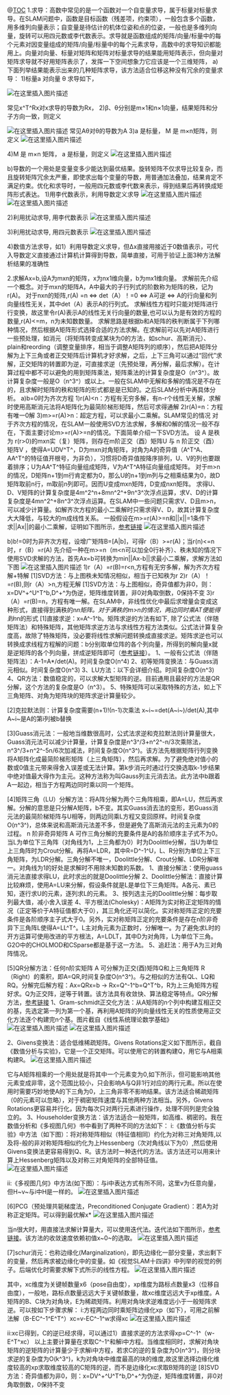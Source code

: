 ﻿@[TOC](SLAM总结（二）-数学基础之求导和线性方程求解)
1.求导：高数中常见的是一个函数对一个自变量求导，属于标量对标量求导。在SLAM问题中，函数是目标函数（残差项，约束项），一般包含多个函数，用多维列向量表示；自变量是待估计的机体位姿和点的位姿，一般也是多维列向量，旋转可以用四元数或李代数表示。求导就是函数组成的矩阵/向量/标量中的每个元素对因变量组成的矩阵/向量/标量中的每个元素求导，高数中的求导知识都能用上。向量对向量、标量对矩阵和矩阵对标量求导的结果能用矩阵表示，但向量对矩阵求导就不好用矩阵表示了，发挥一下空间想象力它应该是一个三维矩阵，
a)下面列举结果能表示出来的几种矩阵求导，该方法适合位移这种没有冗余的变量求导：
1)标量a 对向量 θ 求导如下，

![在这里插入图片描述](https://img-blog.csdnimg.cn/20210318000908915.png)

常见x^T^Rx对x求导的导数为Rx，
2)β、θ分别是m×1和n×1向量，结果矩阵和分子方向一致，则定义

![在这里插入图片描述](https://img-blog.csdnimg.cn/20210318000956253.png)
常见Aθ对θ的导数为A
3)a 是标量， M 是 m×n矩阵，则定义
![在这里插入图片描述](https://img-blog.csdnimg.cn/20210318001027278.png)

4)M 是 m×n 矩阵， a 是标量，则定义
![在这里插入图片描述](https://img-blog.csdnimg.cn/20210318001036931.png)

b)导数的一个用处是变量变多少能达到最优结果。旋转矩阵不仅求导比较复杂，而且旋转矩阵冗余太严重，即使求出每个变量的导数，用普通加法叠加，结果肯定不满足约束。优化和求导时，一般用四元数或李代数来表示，得到结果后再转换成矩阵形式表达。
1)用李代数表示，利用导数定义求导
![在这里插入图片描述](https://img-blog.csdnimg.cn/20210318002328977.jpg?x-oss-process=image/watermark,type_ZmFuZ3poZW5naGVpdGk,shadow_10,text_aHR0cHM6Ly9ibG9nLmNzZG4ubmV0L3dlaXhpbl80MTI0NTk4OA==,size_16,color_FFFFFF,t_70#pic_center)
![在这里插入图片描述](https://img-blog.csdnimg.cn/20210318002424404.jpg?x-oss-process=image/watermark,type_ZmFuZ3poZW5naGVpdGk,shadow_10,text_aHR0cHM6Ly9ibG9nLmNzZG4ubmV0L3dlaXhpbl80MTI0NTk4OA==,size_16,color_FFFFFF,t_70#pic_center)

2)利用扰动求导, 用李代数表示
![在这里插入图片描述](https://img-blog.csdnimg.cn/20210318002550575.jpg?x-oss-process=image/watermark,type_ZmFuZ3poZW5naGVpdGk,shadow_10,text_aHR0cHM6Ly9ibG9nLmNzZG4ubmV0L3dlaXhpbl80MTI0NTk4OA==,size_16,color_FFFFFF,t_70#pic_center)

3)利用扰动求导, 用四元数表示
![在这里插入图片描述](https://img-blog.csdnimg.cn/20210318002820191.jpg?x-oss-process=image/watermark,type_ZmFuZ3poZW5naGVpdGk,shadow_10,text_aHR0cHM6Ly9ibG9nLmNzZG4ubmV0L3dlaXhpbl80MTI0NTk4OA==,size_16,color_FFFFFF,t_70#pic_center)

4)数值方法求导，如1）利用导数定义求导，但Δx直接用接近于0数值表示，可代入导数定义直接通过计算机计算得到导数，简单直接，可用于验证上面3种方法解析结果的准确性

2.求解Ax=b,设A为mxn的矩阵，x为nx1维向量，b为mx1维向量。
求解前先介绍一个概念。对于mxn的矩阵A，A中最大的子行列式的阶数称为矩阵的秩，记为r(A)。
对于nxn的矩阵,r(A) =n <=> det（A）！=0 <=> A可逆 <=> A的行向量和列向量线性无关，其中det（A）表示A的行列式。
求解线性方程时只能对矩阵进行行变换，故这里令r(A)表示A的线性无关行向量的数量,也可以认为是有效的方程的数量,r(A)<=m，n为未知数数量。
求解思路是根据b和A矩阵的秩判断属于下列哪种情况，然后根据A矩阵形式选择合适的方法求解。在求解前可以先对A矩阵进行一些预处理，如消元（将矩阵转变成某块为0的方法，如schur、高斯消元）、plain和reording（调整变量排序，相当于调整A矩阵列的顺序），然后把A矩阵分解为上下三角或者正交矩阵后计算机才好求解，之后，上下三角可以通过“回代”求解，正交矩阵的转置即为逆，可直接求逆（先预处理，再分解，最后求解）。在计算过程中都不可以避免的用到矩阵乘法，矩阵乘法的计算复杂度是O（n^3^）。故计算复杂度一般是O（n^3^）或以上。一般在SLAM中无解和多解的情况是不存在的，且求解时矩阵的秩和矩阵的形式都是是已知的。之后SLAM分析中再具体分析。
a)b=0时为齐次方程
1)r(A)<n：方程有无穷多解，有n-r个线性无关解，求解时使用高斯消元法将A矩阵化为最简阶梯形矩阵，然后可求得通解
2)r(A)=n：方程有唯一0解
3)m>=r(A)>n：超定方程，可以求最小二乘解。SLAM常见的情况
  对于齐次方程的情况，在SLAM一般使用SVD方法求解，多解和0解的情况一般不存在，下面主要讨论m>=r(A)>=n的情况。下面简单介绍一下SVD方法。
设 A 是秩为 r(r>0)的mxn实（复）矩阵，则存在m阶正交（酉）矩阵U 与 n 阶正交（酉）矩阵V ，使得A=UDV^T^，D为mxn对角矩阵，对角为A的奇异值（A^T^A、AA^T^的特征值开根号，为非负），习惯将D奇异值按降序排列，U、V的列也要跟着排序；U为AA^T^特征向量组成矩阵，V为A^T^A特征向量组成矩阵。
对于m>n的情况，D矩阵n+1到m行肯定都为0，那么U的n+1到m列与之相乘结果为0，故D矩阵取前n行，m取前n列即可。因而U变成mxn矩阵，D变成nxn矩阵。 
求得U、D、V矩阵的计算复杂度是4m^2^n+8mn^2^+9n^3^次浮点运算，求V、D的计算复杂度是4mn^2^+8n^3^次浮点运算。在SLAM中一些问题只需求V、D且m>n，可以减少计算量。如解齐次方程的最小二乘解时只需求得V、D，故其计算复杂度大大降低，与较大的m成线性关系。
一般假设在m>=r(A)>=n和||x||=1条件下求||Ax||的最小二乘解，证明如下图所示，[参考链接](https://www.cnblogs.com/liufuqiang/p/5663175.html)
![在这里插入图片描述](https://img-blog.csdnimg.cn/20210318211843183.jpg?x-oss-process=image/watermark,type_ZmFuZ3poZW5naGVpdGk,shadow_10,text_aHR0cHM6Ly9ibG9nLmNzZG4ubmV0L3dlaXhpbl80MTI0NTk4OA==,size_16,color_FFFFFF,t_70#pic_center)

b)b!=0时为非齐次方程，设增广矩阵B=[A|b]，可得r（B）>=r(A)；当r(n)<=n时，r（B）=r(A)
先介绍一种在m>=n（m<n可以加全0行补齐）、秩未知的情况下使用SVD求解的方法，首先Ax=b可转换为min||Ax-b||求最小二乘解，求解方法如下图
![在这里插入图片描述](https://img-blog.csdnimg.cn/20210318212058717.jpg?x-oss-process=image/watermark,type_ZmFuZ3poZW5naGVpdGk,shadow_10,text_aHR0cHM6Ly9ibG9nLmNzZG4ubmV0L3dlaXhpbl80MTI0NTk4OA==,size_16,color_FFFFFF,t_70#pic_center)
1)r（A）=r(B)=r<n,方程有无穷多解，解为齐次方程解+特解
[1]SVD方法：与上图秩未知情况相似，相当于已知秩为r
2)r（A）！=r(B),则r（A）>n,方程无解
[1]SVD方法：与上图相似，奇异值都为非0，则：x=DV^+^U^T^b,D^+^为伪逆，矩阵维度转置，非0对角取倒数，0保持不变
3)r（A）=r(B)=n，方程有唯一解。在SLAM中，非线性优化中最后求增量会变成这种形式，直接得到满秩的n*n矩阵。对于满秩的m>n的情况，两边同时乘AT便能得到n*n的形式
[1]直接求逆：x=A^-1^b。矩阵求逆的方法有如下, 除了公式法（伴随矩阵法）和特殊矩阵，其他矩阵求逆方法与求线性方程方法类似。公式法计算复杂度高，故除了特殊矩阵，没必要将线性求解问题转换成直接求逆。矩阵求逆也可以转换成求线程方程解的问题：b分别取单位阵的各个列向量，所得到的解向量x就是逆矩阵的各个列向量，拼成逆矩阵即可（[参考链接](https://www.cnblogs.com/xiaoxi666/p/6421228.html)）。
1、一般有公式法（伴随矩阵法）：A-1=A*/det(A)。时间复杂度O(n^4)
2、初等矩阵变换法：与Guass消元相似。时间复杂度O(n^3)
3、LU方法：以下会详细介绍。时间复杂度O(n^3)
4、QR方法：数值稳定的，可以求解大型矩阵的逆。目前通用且最好的方法是QR分解，这个方法的复杂度是O（n^3）。
5、特殊矩阵可以采取特殊的方法，如上下三角矩阵、对角为矩阵块的矩阵求逆计算量较少。

[2]克拉默法则：计算复杂度需要(n+1)!(n-1)次乘法
x~i~=det(A~i~)/det(A),其中A~i~是A的第i列被b替换

[3]Guass消元法：一般地当维数很高时，公式法求逆和克拉默法则计算量很大，Guass消元法可以减少计算量，计算复杂度是n^3^/3+n^2^-n/3次乘除法，n^3^/3+n^2^-5n/6次加减法，时间复杂度O(n^3^)。该方法先根据矩阵行列变换将A矩阵化成最简阶梯形矩阵（上三角矩阵），然后再求解。为了避免绝对值小的数或0值主元带来得舍入误差或无法计算。第k步消元时通过行交换选取k-1步结果中绝对值最大得作为主元。这种方法称为叫Gauss列主元消去法。此方法中b跟着A一起边，相当于方程两边同时乘以同一个矩阵。

[4]矩阵三角（LU）分解方法：将A阵分解为两个三角阵相乘，即A=LU，然后再求解。分解的意思是只分解A矩阵，b不变。其实Guass消去法的变形，若Guass消元法的最简阶梯矩阵与U相等，则两边同乘L方程又变回原样。时间复杂度O(n^3^)，总体来说和高斯消元法差不多，但是避免了高斯消元法的主元素为0的过程。
n 阶非奇异矩阵 A 可作三角分解的充要条件是A的各阶顺序主子式不为0。当L为单位下三角阵（对角线为1，上三角都为0）时为Doolittle分解，当U为单位上三角阵时为Crout分解。再将A=LDR，其中R=D^-1^U，L、R分别为单位上下三角矩阵，为LDR分解。三角分解不唯一，Doolittle分解、Crout分解、LDR分解唯一。对角线为1的好处是求解时不用除未知数的系数。
1、直接分解法：使用guass消元法直接求得LU，此时求出的就是Doolittle分解
2、Doolittle分解法：直接计算比较麻烦，使用A=LU来分解，假设条件就是L是单位下三角矩阵。A各元、素已知，逐行求U的元素，逐列求L的元素。
3、按列选主元的Doolittle分解：每步取列最大值，减小舍入误差
4、平方根法(Cholesky)：A矩阵为实对称正定矩阵的情况（正定等价于A特征值都大于0），其三角化还可以简化。实对称矩阵正定的充要条件是各阶顺序主子式大于0。另外，实对称矩阵正定的充要条件是存在n阶非奇异下三角阵L使得A=LL^T^。L主对角元素为正数时，分解唯一。为了避免求L时的开方运算可使用改进的平方根法，A=LDLT，其中D为对角阵，L为单位下三角。G2O中的CHOLMOD和CSparse都是基于这一方法。
5、追赶法：用于A为三对角阵情况。

[5]QR分解方法：任何n阶实矩阵 A 可分解为正交(酉)矩阵Q和上三角矩阵 R （Right）的乘积，即A=QR,时间复杂度O(n^3^)。与之相似的方法有QL、LQ和RQ。分解完后解方程：Ax=QRx=b -> Rx=Q^-1^b=Q^T^b，R为上三角矩阵方程好求。Q为正交阵，逆等于转置。该方法具有收敛快、算法稳定等特点。QR分解方法，[参考链接](https://zhuanlan.zhihu.com/p/84415000)
1、Gram-schmidt正交化方法：从A矩阵的n个列中构建互相正交的基，先选定第一列为第一个基，再利用A矩阵的列向量线性无关的性质使用正交化方法逐个构建完n个基。图片截自《线性系统理论数学基础》
![在这里插入图片描述](https://img-blog.csdnimg.cn/20210318220232712.png)
![在这里插入图片描述](https://img-blog.csdnimg.cn/20210318220340664.png?x-oss-process=image/watermark,type_ZmFuZ3poZW5naGVpdGk,shadow_10,text_aHR0cHM6Ly9ibG9nLmNzZG4ubmV0L3dlaXhpbl80MTI0NTk4OA==,size_16,color_FFFFFF,t_70)

2、Givens变换法：适合低维稀疏矩阵。Givens Rotations定义如下图所示，截自《数值分析与实验》，它是一个正交矩阵。可以使用它的转置构建Q，用它与A相乘构建R。
![在这里插入图片描述](https://img-blog.csdnimg.cn/20210318220941325.png?x-oss-process=image/watermark,type_ZmFuZ3poZW5naGVpdGk,shadow_10,text_aHR0cHM6Ly9ibG9nLmNzZG4ubmV0L3dlaXhpbl80MTI0NTk4OA==,size_16,color_FFFFFF,t_70)

它与A矩阵相乘的一个用处就是将其中一个元素变为0,如下所示，但可能影响其他元素变成非零，这个范围比较小，只会影响A与Q非1行对应的两行元素。所以在使用时需要巧妙地使A的下三角为0，上三角非零不影响结果。该方法适合稀疏矩阵（0的元素可以忽略），对于稠密矩阵速度与其他两种方法相当。另外，Givens Rotations更容易并行化，因为每次只对两行元素进行操作，处理不同列是完全独立的。
3、Householder变换方法：该方法适合一般矩阵，如高维、稠密的。我在数值分析和《多视图几何》书中看到了两种不同的方法如下：
i:《数值分析与实验》中方法（如下图）：将对称矩阵相似（特征值相同）约化为对称三对角矩阵,以及将-般的非对称矩阵相似约化为上Hessenberg（次对角线以下为0）,然后使用Givens变换法更容易得到Q、R。该方法时一种迭代的方法。该方法还可以用来计算上Hessenberg矩阵以及对称三对角矩阵的全部特征值。
	![在这里插入图片描述](https://img-blog.csdnimg.cn/20210318221158475.png?x-oss-process=image/watermark,type_ZmFuZ3poZW5naGVpdGk,shadow_10,text_aHR0cHM6Ly9ibG9nLmNzZG4ubmV0L3dlaXhpbl80MTI0NTk4OA==,size_16,color_FFFFFF,t_70)

ii:《多视图几何》中方法(如下图）：与i中表达方式有所不同，这里v为任意向量，但H~v~与i中H是一样的。
![在这里插入图片描述](https://img-blog.csdnimg.cn/20210318223752185.png)


[6]PCG（预处理共轭梯度法，Preconditioned Conjugate Gradient）：若A为对称正定矩阵。可以得到最优解x*
![在这里插入图片描述](https://img-blog.csdnimg.cn/20210318224549498.png)

当n很大时，用直接法求解计算量大，可以使用迭代法。迭代法如下图所示，[参考链接](https://blog.csdn.net/OORRANNGGE/article/details/82744157)。该方法的收敛速度依赖初值x~0~的选取。
 ![在这里插入图片描述](https://img-blog.csdnimg.cn/20210318224325450.png)

[7]schur消元：也称边缘化(Marginalization)，即先边缘化一部分变量，求出剩下的变量，然后再求被边缘化中的变量。如《视觉SLAM十四讲》中列举的视觉的例子。后端优化时需要求解下式所示的线性方程。
![在这里插入图片描述](https://img-blog.csdnimg.cn/20210318224313480.png)

其中，xc维度为关键帧数量x6（pose自由度），xp维度为路标点数量x3（位移自由度），一般地，路标点数量远远大于关键帧数量，故xc维度远远大于xp维度。A矩阵的B、C块为对角块，E为稀疏矩阵。利用对角块求逆难度远小于一般矩阵求逆。可以按如下步骤求解：
i:方程两边同时乘矩阵边缘化xp（如下），可用之前解法解（B-EC^-1^E^T^）xc=v-EC^-1^w求得xc
![在这里插入图片描述](https://img-blog.csdnimg.cn/2021031822490364.png)

ii:xc已得到，C的逆已经求得，可以通过1）直接求逆的方法求得xp=C^-1^（w-E^T^xc）
以上主要计算量在求取C^-1^和解i中方程。当维度相同时，求解对角块矩阵的逆矩阵的计算量少于求解i中方程，若求C的逆的复杂度为O(n^3^)，则分块求逆的复杂度为O(k^3^)，k为对角块中维度最高的块的维度,故这里选择边缘化维度较高的xp求取维度较高的C矩阵的逆，而不是边缘化xc求取B矩阵的逆
[8]SVD方法：奇异值都为非0，则：x=DV^+^U^T^b,D^+^为伪逆，矩阵维度转置，非0对角取倒数，0保持不变




